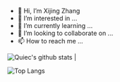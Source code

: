 - 👋 Hi, I’m Xijing Zhang
- 👀 I’m interested in ...
- 🌱 I’m currently learning ...
- 💞️ I’m looking to collaborate on ...
- 📫 How to reach me ...

![Quiec's github stats](https://github-readme-stats.vercel.app/api/top-langs/?username=BEPb&theme=radical&layout=compact) |

![Top Langs](https://github-readme-stats.vercel.app/api/top-langs/?username=anuraghazra&langs_count=8)

<!---
zhangxijing97/zhangxijing97 is a ✨ special ✨ repository because its `README.md` (this file) appears on your GitHub profile.
You can click the Preview link to take a look at your changes.
--->
